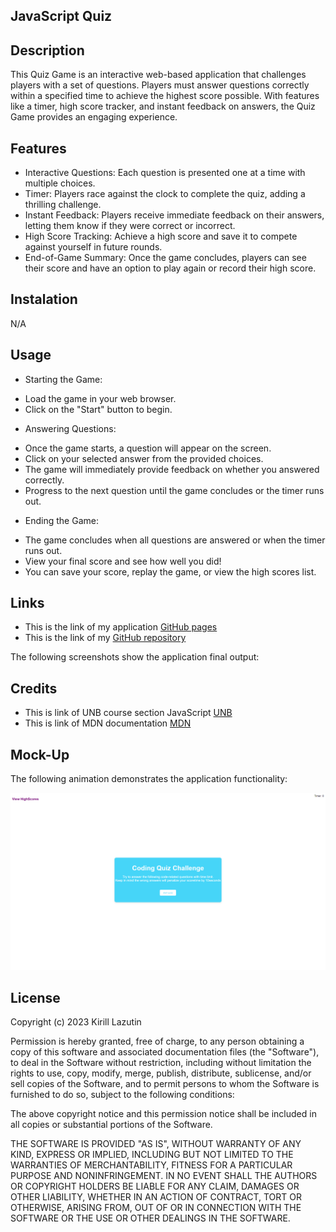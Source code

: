 ## JavaScript Quiz

## Description

This Quiz Game is an interactive web-based application that challenges players with a set of questions. Players must answer questions correctly within a specified time to achieve the highest score possible. With features like a timer, high score tracker, and instant feedback on answers, the Quiz Game provides an engaging experience.

## Features

- Interactive Questions: Each question is presented one at a time with multiple choices.
- Timer: Players race against the clock to complete the quiz, adding a thrilling challenge.
- Instant Feedback: Players receive immediate feedback on their answers, letting them know if they were correct or incorrect.
- High Score Tracking: Achieve a high score and save it to compete against yourself in future rounds.
- End-of-Game Summary: Once the game concludes, players can see their score and have an option to play again or record their high score.

## Instalation

N/A

## Usage

- Starting the Game:

* Load the game in your web browser.
* Click on the "Start" button to begin.

- Answering Questions:

* Once the game starts, a question will appear on the screen.
* Click on your selected answer from the provided choices.
* The game will immediately provide feedback on whether you answered correctly.
* Progress to the next question until the game concludes or the timer runs out.

- Ending the Game:

* The game concludes when all questions are answered or when the timer runs out.
* View your final score and see how well you did!
* You can save your score, replay the game, or view the high scores list.

## Links

- This is the link of my application [GitHub pages]()
- This is the link of my [GitHub repository](https://github.com/Kirill777-web/JS-Quiz-Time)

The following screenshots show the application final output:

## Credits

- This is link of UNB course section JavaScript [UNB](https://courses.bootcampspot.com/courses/3974)
- This is link of MDN documentation [MDN](https://developer.mozilla.org/en-US/docs/Web/JavaScript/Guide/Functions)

## Mock-Up

The following animation demonstrates the application functionality:

![JS-Quiz-Time app](/assests/JS-Quiz-Time.png)

## License

Copyright (c) 2023 Kirill Lazutin

Permission is hereby granted, free of charge, to any person obtaining a copy
of this software and associated documentation files (the "Software"), to deal
in the Software without restriction, including without limitation the rights
to use, copy, modify, merge, publish, distribute, sublicense, and/or sell
copies of the Software, and to permit persons to whom the Software is
furnished to do so, subject to the following conditions:

The above copyright notice and this permission notice shall be included in all
copies or substantial portions of the Software.

THE SOFTWARE IS PROVIDED "AS IS", WITHOUT WARRANTY OF ANY KIND, EXPRESS OR
IMPLIED, INCLUDING BUT NOT LIMITED TO THE WARRANTIES OF MERCHANTABILITY,
FITNESS FOR A PARTICULAR PURPOSE AND NONINFRINGEMENT. IN NO EVENT SHALL THE
AUTHORS OR COPYRIGHT HOLDERS BE LIABLE FOR ANY CLAIM, DAMAGES OR OTHER
LIABILITY, WHETHER IN AN ACTION OF CONTRACT, TORT OR OTHERWISE, ARISING FROM,
OUT OF OR IN CONNECTION WITH THE SOFTWARE OR THE USE OR OTHER DEALINGS IN THE
SOFTWARE.
